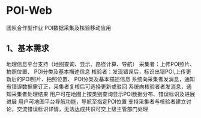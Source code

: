 # POI-Web
团队合作型作业 POI数据采集及核验移动应用
## 1、基本需求 
地理信息平台支持（地图查询、显示、路径计算、导航）
采集者：上传POI照片、拍照位置、 POI分类及基本描述信息 
核验者：发现错误后，标识出错POI,上传更新后的POI照片、拍照位置、 POI分类及基本描述信息 系统向采集者发消息，通知有错误数据需订正，采集者复核后可选择更新或驳回 系统向核验者者发消息，通知采集者处理结果
用户可在地图上按类别查询显示POI数据分布、错误标识及进展进展 用户可地图平台导航功能，导航至指定POI位置 支持采集者与核验者建立讨论，交流错误标识详情，无法达成共识可交上级主管部门处理 
